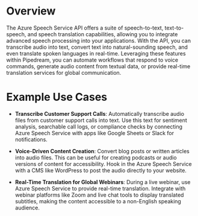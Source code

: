 # Overview

The Azure Speech Service API offers a suite of speech-to-text, text-to-speech, and speech translation capabilities, allowing you to integrate advanced speech processing into your applications. With the API, you can transcribe audio into text, convert text into natural-sounding speech, and even translate spoken languages in real-time. Leveraging these features within Pipedream, you can automate workflows that respond to voice commands, generate audio content from textual data, or provide real-time translation services for global communication.

# Example Use Cases

- **Transcribe Customer Support Calls**: Automatically transcribe audio files from customer support calls into text. Use this text for sentiment analysis, searchable call logs, or compliance checks by connecting Azure Speech Service with apps like Google Sheets or Slack for notifications.

- **Voice-Driven Content Creation**: Convert blog posts or written articles into audio files. This can be useful for creating podcasts or audio versions of content for accessibility. Hook in the Azure Speech Service with a CMS like WordPress to post the audio directly to your website.

- **Real-Time Translation for Global Webinars**: During a live webinar, use Azure Speech Service to provide real-time translation. Integrate with webinar platforms like Zoom and live chat tools to display translated subtitles, making the content accessible to a non-English speaking audience.
